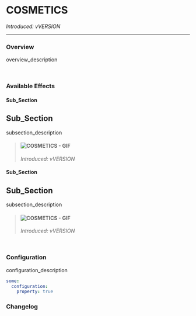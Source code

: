 # COSMETICS

_Introduced: vVERSION_

---

### Overview

overview_description

<br />

### Available Effects

<!-- tabs:start -->

#### **Sub_Section**

## Sub_Section

subsection_description

> #### ![COSMETICS - GIF](../assets/cosmetics/)
>
> _Introduced: vVERSION_

#### **Sub_Section**

## Sub_Section

subsection_description

> #### ![COSMETICS - GIF](../assets/cosmetics/)
>
> _Introduced: vVERSION_

<!-- tabs:end -->

<br />

### Configuration

configuration_description

```yaml
some:
  configuration:
    property: true
```

### Changelog
